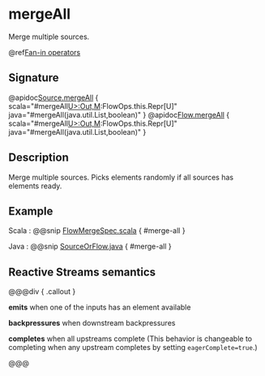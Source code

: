 # mergeAll

Merge multiple sources.

@ref[Fan-in operators](../index.md#fan-in-operators)

## Signature

@apidoc[Source.mergeAll](Source) { scala="#mergeAll[U&gt;:Out,M](those:immutable.Seq[org.apache.pekko.stream.Graph[org.apache.pekko.stream.SourceShape[U],M]],eagerComplete:Boolean):FlowOps.this.Repr[U]" java="#mergeAll(java.util.List,boolean)" }
@apidoc[Flow.mergeAll](Flow) { scala="#mergeAll[U&gt;:Out,M](those:immutable.Seq[org.apache.pekko.stream.Graph[org.apache.pekko.stream.SourceShape[U],M]],eagerComplete:Boolean):FlowOps.this.Repr[U]" java="#mergeAll(java.util.List,boolean)" }

## Description

Merge multiple sources. Picks elements randomly if all sources has elements ready.

## Example
Scala
:   @@snip [FlowMergeSpec.scala](/akka-stream-tests/src/test/scala/org/apache/pekko/stream/scaladsl/FlowMergeAllSpec.scala) { #merge-all }

Java
:   @@snip [SourceOrFlow.java](/akka-docs/src/test/java/jdocs/stream/operators/SourceOrFlow.java) { #merge-all }

## Reactive Streams semantics

@@@div { .callout }

**emits** when one of the inputs has an element available

**backpressures** when downstream backpressures

**completes** when all upstreams complete (This behavior is changeable to completing when any upstream completes by setting `eagerComplete=true`.)

@@@
